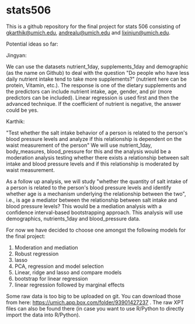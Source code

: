 # stats506
This is a github repository for the final project for stats 506 consisting of gkarthik@umich.edu, andrealu@umich.edu and lixinjun@umich.edu. 

Potential ideas so far: 

Jingyan: 

We can use the datasets nutrient_1day, supplements_1day and demographic (as the name on Github) to deal with the question "Do people who have less daily nutrient intake tend to take more supplements?" (nutrient here can be protein, Vitamin, etc.). The response is one of the dietary supplements and the predictors can include nutrient intake, age, gender, and pir (more predictors can be included). Linear regression is used first and then the advanced technique. If the coefficient of nutrient is negative, the answer could be yes.

Karthik: 

"Test whether the salt intake behavior of a person is related to the person's blood pressure levels and analyze if this relationship is dependent on the waist measurement of the person" We will use nutrient_1day, body_measures, blood_pressure for this and the analysis would be a moderation analysis testing whether there exists a relationship between salt intake and blood pressure levels and if this relationship is moderated by waist measurement. 

As a follow up analysis, we will study "whether the quantity of salt intake of a person is related to the person's blood pressure levels and identify whether age is a mechanism underlying the relationship between the two", i.e., is age a mediator between the relationship between salt intake and blood pressure levels? This would be a  mediation analysis with a confidence interval-based bootstrapping approach. This analysis will use demographics, nutrients_1day and blood_pressure data. 


For now we have decided to choose one amongst the following models for the final project: 

1. Moderation and mediation
2. Robust regression
3. lasso
4. PCA, regression and model selection
5. Linear, ridge and lasso and compare models
6. bootstrap for linear regression
7. linear regression followed by marginal effects

Some raw data is too big to be uploaded on git. You can download those from here: https://umich.app.box.com/folder/93901427237 . The raw XPT files can also be found there (in case you want to use R/Python to directly import the data into R/Python). 
